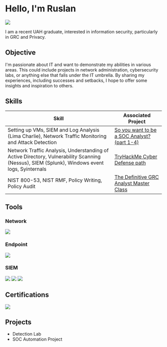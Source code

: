 
# Hello, I'm Ruslan 
<a href="https://www.linkedin.com/in/ruslan-s-gurkov-bb567b237/"><img src="https://img.shields.io/badge/-LinkedIn-0072b1?&style=for-the-badge&logo=linkedin&logoColor=white" /></a>

I am a recent UAH graduate, interested in information security, particularly in GRC and Privacy. 

## Objective
I'm passionate about IT and want to demonstrate my abilities in various areas. This could include projects in network administration, cybersecurity labs, or anything else that falls under the IT umbrella.
By sharing my experiences, including successes and setbacks, I hope to offer some insights and inspiration to others.

## Skills

| Skill                                         | Associated Project         |
|-----------------------------------------------|----------------------------|
| Setting up VMs, SIEM and Log Analysis (Lima Charlie), Network Traffic Monitoring and Attack Detection       | <a href="https://blog.ecapuano.com/p/so-you-want-to-be-a-soc-analyst-part">So you want to be a SOC Analyst? (part 1-4)</a>|
| Network Traffic Analysis, Understanding of Active Directory, Vulnerability Scanning (Nessus), SIEM (Splunk), Windows event logs, Syinternals  | <a href="https://google.com">TryHackMe Cyber Defense path</a>|
|NIST 800-53, NIST RMF, Policy Writing, Policy Audit|<a href="https://blog.ecapuano.com/p/so-you-want-to-be-a-soc-analyst-part">The Definitive GRC Analyst Master Class</a>|



## Tools

### Network
<div>
    <img src="https://img.shields.io/badge/-Wireshark-1679A7?&style=for-the-badge&logo=Wireshark&logoColor=white" />
</div>

### Endpoint
<div>
    <img src="https://img.shields.io/badge/-Microsoft_Defender_for_Endpoint-00A4EF?&style=for-the-badge&logo=Microsoft&logoColor=white" />
</div>

### SIEM
<div>
    <img src="https://img.shields.io/badge/-Microsoft_Sentinel-0078D4?&style=for-the-badge&logo=Microsoft&logoColor=white" />
    <img src="https://img.shields.io/badge/-Splunk-000000?&style=for-the-badge&logo=Splunk&logoColor=white" />
    <img src="https://img.shields.io/badge/-Elastic-005571?&style=for-the-badge&logo=Elastic&logoColor=white" />
</div>

## Certifications
<div>
<img src="https://img.shields.io/badge/-Security%2B-FF0000?&style=for-the-badge&logo=CompTIA&logoColor=white" />
</div>

## Projects
- Detection Lab
- SOC Automation Project
